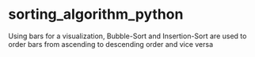 # sorting_algorithm_python
Using bars for a visualization,  Bubble-Sort and Insertion-Sort are used to order bars from ascending to descending order and vice versa 
